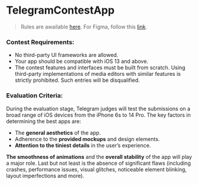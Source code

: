 # TelegramContestApp

> Rules are awailable [here](https://contest.com/docs/iOS-Oct22-Round1).
> For Figma, follow this [link](https://www.figma.com/file/I8F304rYVnfoxSH4cfi1JL/iOS-Contest?node-id=0%3A1).

### Contest Requirements:

- No third-party UI frameworks are allowed.
- Your app should be compatible with iOS 13 and above.
- The contest features and interfaces must be built from scratch. Using third-party implementations of media editors with similar features is strictly prohibited. Such entries will be disqualified. 

### Evaluation Criteria:

During the evaluation stage, Telegram judges will test the submissions on a broad range of iOS devices from the iPhone 6s to 14 Pro. The key factors in determining the best apps are:

- The **general aesthetics** of the app.
- Adherence to the **provided mockups** and design elements. 
- **Attention to the tiniest details** in the user’s experience.

**The smoothness of animations** and the **overall stability** of the app will play a major role. Last but not least is the absence of significant flaws (including crashes, performance issues, visual glitches, noticeable element blinking, layout imperfections and more).
